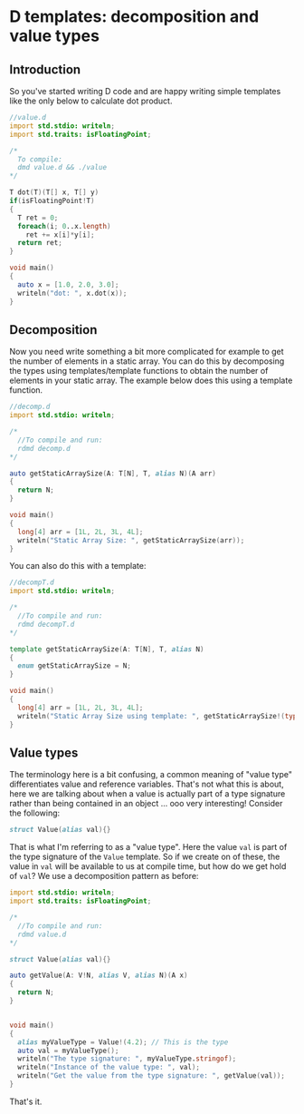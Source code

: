 # D templates: decomposition and value types

## Introduction

So you've started writing D code and are happy writing simple templates like the only below to calculate dot product.

```d
//value.d
import std.stdio: writeln;
import std.traits: isFloatingPoint;

/*
  To compile:
  dmd value.d && ./value
*/

T dot(T)(T[] x, T[] y)
if(isFloatingPoint!T)
{
  T ret = 0;
  foreach(i; 0..x.length)
    ret += x[i]*y[i];
  return ret;
}

void main()
{
  auto x = [1.0, 2.0, 3.0];
  writeln("dot: ", x.dot(x));
}
```
## Decomposition
Now you need write something a bit more complicated for example to get the number of elements in a static array. You can do this by decomposing the types using templates/template functions to obtain the number of elements in your static array. The example below does this using a template function.

```d
//decomp.d
import std.stdio: writeln;

/*
  //To compile and run:
  rdmd decomp.d
*/

auto getStaticArraySize(A: T[N], T, alias N)(A arr)
{
  return N;
}

void main()
{
  long[4] arr = [1L, 2L, 3L, 4L];
  writeln("Static Array Size: ", getStaticArraySize(arr));
}
```

You can also do this with a template:

```d
//decompT.d
import std.stdio: writeln;

/*
  //To compile and run:
  rdmd decompT.d
*/

template getStaticArraySize(A: T[N], T, alias N)
{
  enum getStaticArraySize = N;
}

void main()
{
  long[4] arr = [1L, 2L, 3L, 4L];
  writeln("Static Array Size using template: ", getStaticArraySize!(typeof(arr)));
}
```
## Value types

The terminology here is a bit confusing, a common meaning of "value type" differentiates value and reference variables. That's not what this is about, here we are talking about when a value is actually part of a type signature rather than being contained in an object ... ooo very interesting!  Consider the following:

```d
struct Value(alias val){}
```
That is what I'm referring to as a "value type". Here the value `val` is part of the type signature of the `Value` template. So if we create on of these, the value in `val` will be available to us at compile time, but how do we get hold of `val`? We use a decomposition pattern as before:

```d
import std.stdio: writeln;
import std.traits: isFloatingPoint;

/*
  //To compile and run:
  rdmd value.d
*/

struct Value(alias val){}

auto getValue(A: V!N, alias V, alias N)(A x)
{
  return N;
}


void main()
{
  alias myValueType = Value!(4.2); // This is the type
  auto val = myValueType();
  writeln("The type signature: ", myValueType.stringof);
  writeln("Instance of the value type: ", val);
  writeln("Get the value from the type signature: ", getValue(val));
}
```

That's it.

